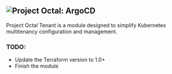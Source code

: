 ![Project Octal: ArgoCD](docs/images/project-octal-argocd.svg "Project Octal ArgoCD")
---

Project Octal Tenant is a module designed to simplify Kubernetes multitenancy configuration and management.

### TODO:
- Update the Terraform version to 1.0+
- Finish the module
